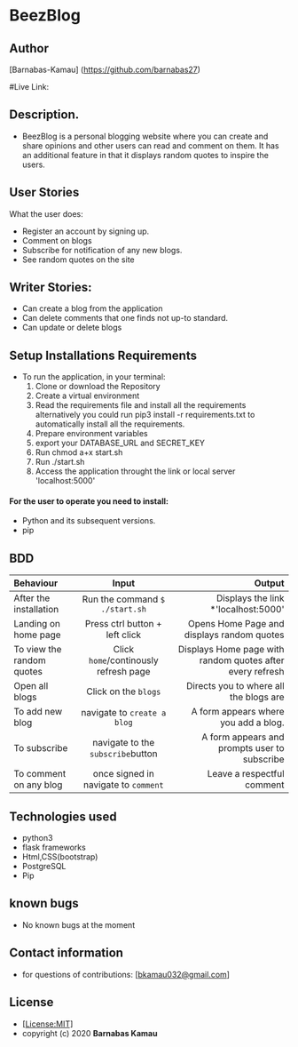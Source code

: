 # BeezBlog

## Author 
[Barnabas-Kamau] (https://github.com/barnabas27)

#Live Link:


## Description.
- BeezBlog is a personal blogging website where you can create and share opinions and other users can read and comment on them. It has an additional feature in that it displays random quotes to inspire the users.

## User Stories
What the user does:
* Register an account by signing up.
* Comment on blogs
* Subscribe for notification of any new blogs.
* See random quotes on the site

## Writer Stories:
* Can create a blog from the application
* Can delete comments that one finds not up-to standard.
* Can update or delete blogs


## Setup Installations Requirements
* To run the application, in your terminal:
    1. Clone or download the Repository
    2. Create a virtual environment
    3. Read the requirements file and install all the requirements alternatively you  could run pip3 install -r requirements.txt to automatically install all the requirements.
    4. Prepare environment variables
    5. export your DATABASE_URL and SECRET_KEY
    6. Run chmod a+x start.sh
    7. Run ./start.sh
    8. Access the application throught the link or local server 'localhost:5000'

#### For the user to operate you need to install:
* Python and its subsequent versions.
* pip





## BDD
| Behaviour | Input | Output |
| :---------------- | :---------------: | ------------------: |
|After the installation | Run the command ```$ ./start.sh```| Displays the link<br>*'localhost:5000'|
|Landing on home page| Press ctrl button + left click| Opens Home Page and displays random quotes|
|To view the random quotes | Click ```home```/continously refresh page|  Displays Home page with random quotes after every refresh|
|Open all blogs|Click on the ``` blogs ```|Directs you to where all the blogs are |
|To add new blog | navigate to ```create a blog```|A form appears where you add a blog. |
|To subscribe|navigate to the ```subscribe```button|A form appears and prompts user to subscribe|
|To comment on any blog|once signed in navigate to ```comment```|Leave a respectful comment|


## Technologies used
* python3
* flask frameworks
* Html,CSS(bootstrap)
* PostgreSQL
* Pip

## known bugs
* No known bugs at the moment
## Contact information
* for questions of contributions:
[bkamau032@gmail.com]

## License
* [[License:MIT]](LICENSE.md)
* copyright (c) 2020 **Barnabas Kamau**